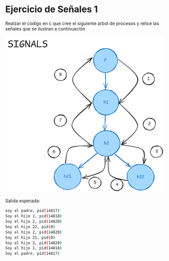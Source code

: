 # Ejercicio de Señales 1

Realzar el código en c que cree el siguiente arbol de procesos y relice las señales que se ilustran a continuación

![Ilustración de arbol de procesos con envio de señales](./img.png)

Salida esperada:

```sh
soy el padre, pid(14817)
Soy el hijo 1, pid(14818)
Soy el hijo 2, pid(14820)
Soy el hijo 22, pid(0)
Soy el hijo 2, pid(14820)
Soy el hijo 21, pid(0)
Soy el hijo 2, pid(14820)
Soy el hijo 1, pid(14818)
Soy el padre, pid(14817)
```
